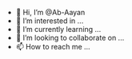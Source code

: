 - 👋 Hi, I’m @Ab-Aayan
- 👀 I’m interested in ...
- 🌱 I’m currently learning ...
- 💞️ I’m looking to collaborate on ...
- 📫 How to reach me ...

<!---
Ab-Aayan/Ab-Aayan is a ✨ special ✨ repository because its `README.md` (this file) appears on your GitHub profile.
You can click the Preview link to take a look at your changes.
--->
